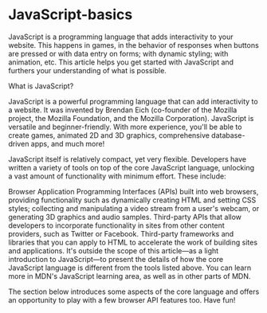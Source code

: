 # JavaScript-basics

JavaScript is a programming language that adds interactivity to your website. This happens in games, in the behavior of responses when buttons are pressed or with data entry on forms; with dynamic styling; with animation, etc. This article helps you get started with JavaScript and furthers your understanding of what is possible.

What is JavaScript?

JavaScript is a powerful programming language that can add interactivity to a website. It was invented by Brendan Eich (co-founder of the Mozilla project, the Mozilla Foundation, and the Mozilla Corporation).
JavaScript is versatile and beginner-friendly. With more experience, you'll be able to create games, animated 2D and 3D graphics, comprehensive database-driven apps, and much more!

JavaScript itself is relatively compact, yet very flexible. Developers have written a variety of tools on top of the core JavaScript language, unlocking a vast amount of functionality with minimum effort. These include:

Browser Application Programming Interfaces (APIs) built into web browsers, providing functionality such as dynamically creating HTML and setting CSS styles; collecting and manipulating a video stream from a user's webcam, or generating 3D graphics and audio samples.
Third-party APIs that allow developers to incorporate functionality in sites from other content providers, such as Twitter or Facebook.
Third-party frameworks and libraries that you can apply to HTML to accelerate the work of building sites and applications.
It's outside the scope of this article—as a light introduction to JavaScript—to present the details of how the core JavaScript language is different from the tools listed above. You can learn more in MDN's JavaScript learning area, as well as in other parts of MDN.

The section below introduces some aspects of the core language and offers an opportunity to play with a few browser API features too. Have fun!
